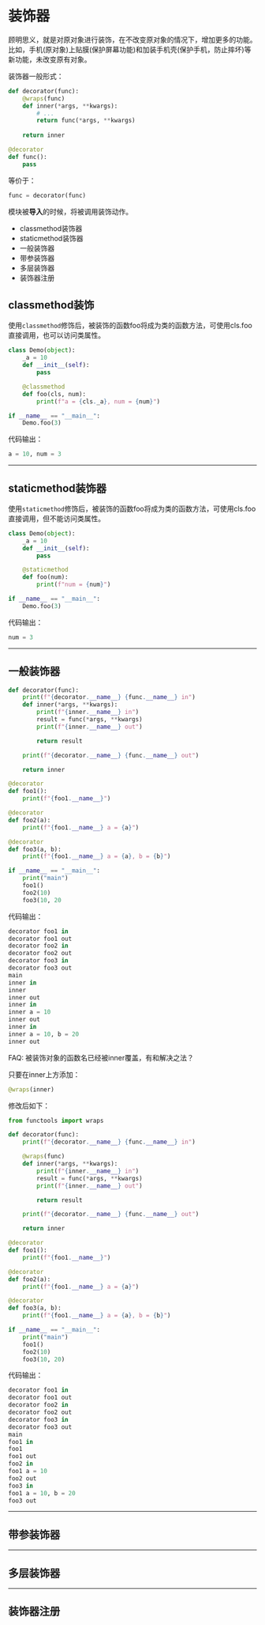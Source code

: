 # 装饰器

顾明思义，就是对原对象进行装饰，在不改变原对象的情况下，增加更多的功能。比如，手机(原对象)上贴膜(保护屏幕功能)和加装手机壳(保护手机，防止摔坏)等新功能，未改变原有对象。

装饰器一般形式：

```python
def decorator(func):
    @wraps(func)
    def inner(*args, **kwargs):
        # ...
        return func(*args, **kwargs)
    
    return inner

@decorator
def func():
    pass
```

等价于：

```python
func = decorator(func)
```

模块被**导入**的时候，将被调用装饰动作。

* classmethod装饰器
* staticmethod装饰器
* 一般装饰器
* 带参装饰器
* 多层装饰器
* 装饰器注册

## classmethod装饰

使用`classmethod`修饰后，被装饰的函数foo将成为类的函数方法，可使用cls.foo直接调用，也可以访问类属性。

```python
class Demo(object):
    _a = 10
    def __init__(self):
        pass

    @classmethod
    def foo(cls, num):
        print(f"a = {cls._a}, num = {num}")

if __name__ == "__main__":
    Demo.foo(3)
```

代码输出：

```python
a = 10, num = 3
```

*** 

## staticmethod装饰器

使用`staticmethod`修饰后，被装饰的函数foo将成为类的函数方法，可使用cls.foo直接调用，但不能访问类属性。

```python
class Demo(object):
    _a = 10
    def __init__(self):
        pass

    @staticmethod
    def foo(num):
        print(f"num = {num}")

if __name__ == "__main__":
    Demo.foo(3)
```

代码输出：

```python
num = 3
```

*** 

## 一般装饰器

```python
def decorator(func):
    print(f"{decorator.__name__} {func.__name__} in")
    def inner(*args, **kwargs):
        print(f"{inner.__name__} in")
        result = func(*args, **kwargs)
        print(f"{inner.__name__} out")

        return result

    print(f"{decorator.__name__} {func.__name__} out")

    return inner

@decorator
def foo1():
    print(f"{foo1.__name__}")

@decorator
def foo2(a):
    print(f"{foo1.__name__} a = {a}")

@decorator
def foo3(a, b):
    print(f"{foo1.__name__} a = {a}, b = {b}")

if __name__ == "__main__":
    print("main")
    foo1()
    foo2(10)
    foo3(10, 20
```

代码输出：

```python
decorator foo1 in    
decorator foo1 out   
decorator foo2 in    
decorator foo2 out   
decorator foo3 in    
decorator foo3 out   
main                 
inner in             
inner                
inner out            
inner in             
inner a = 10         
inner out            
inner in             
inner a = 10, b = 20 
inner out            
```

FAQ: 被装饰对象的函数名已经被inner覆盖，有和解决之法？

只要在inner上方添加：

```python
@wraps(inner)
```

修改后如下：

```python
from functools import wraps

def decorator(func):
    print(f"{decorator.__name__} {func.__name__} in")

    @wraps(func)
    def inner(*args, **kwargs):
        print(f"{inner.__name__} in")
        result = func(*args, **kwargs)
        print(f"{inner.__name__} out")

        return result

    print(f"{decorator.__name__} {func.__name__} out")

    return inner

@decorator
def foo1():
    print(f"{foo1.__name__}")

@decorator
def foo2(a):
    print(f"{foo1.__name__} a = {a}")

@decorator
def foo3(a, b):
    print(f"{foo1.__name__} a = {a}, b = {b}")

if __name__ == "__main__":
    print("main")
    foo1()
    foo2(10)
    foo3(10, 20)
```

代码输出：

```python
decorator foo1 in   
decorator foo1 out  
decorator foo2 in   
decorator foo2 out  
decorator foo3 in   
decorator foo3 out  
main                
foo1 in             
foo1                
foo1 out            
foo2 in             
foo1 a = 10         
foo2 out            
foo3 in             
foo1 a = 10, b = 20 
foo3 out            
```

*** 


## 带参装饰器

*** 


## 多层装饰器

*** 


## 装饰器注册

